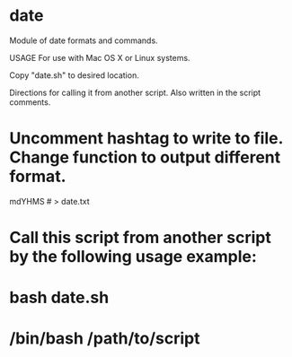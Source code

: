 # date
Module of date formats and commands.

USAGE
For use with Mac OS X or Linux systems.

Copy "date.sh" to desired location.

Directions for calling it from another script. Also written in the script comments.
# Uncomment hashtag to write to file. Change function to output different format.
mdYHMS # > date.txt
###
# Call this script from another script by the following usage example:
# bash date.sh
# /bin/bash /path/to/script
